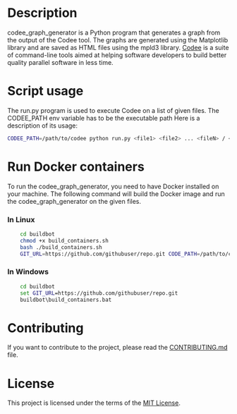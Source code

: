 # Description
codee_graph_generator is a Python program that generates a graph from the output of the Codee tool. The graphs are generated using the Matplotlib library and are saved as HTML files using the mpld3 library.
[Codee](https://www.codee.com/) is a suite of command-line tools aimed at helping software developers to build better quality parallel software in less time.

# Script usage
The run.py program is used to execute Codee on a list of given files.
The CODEE_PATH env variable has to be the executable path
Here is a description of its usage:

```bash
CODEE_PATH=/path/to/codee python run.py <file1> <file2> ... <fileN> / <dir>
```

# Run Docker containers
To run the codee_graph_generator, you need to have Docker installed on your machine. The following command will build the Docker image and run the codee_graph_generator on the given files.

### In Linux
```bash
    cd buildbot
    chmod +x build_containers.sh
    bash ./build_containers.sh
    GIT_URL=https://github.com/githubuser/repo.git CODE_PATH=/path/to/codee docker compose up
```

### In Windows
```cmd
    cd buildbot
    set GIT_URL=https://github.com/githubuser/repo.git
    buildbot\build_containers.bat
```

# Contributing
If you want to contribute to the project, please read the [CONTRIBUTING.md](CONTRIBUTING.md) file.

# License
This project is licensed under the terms of the [MIT License](LICENSE.md).
